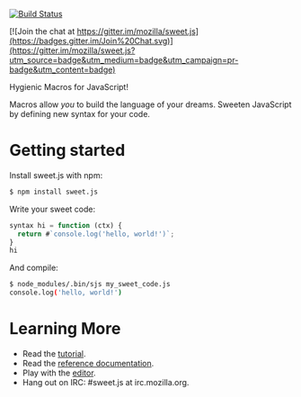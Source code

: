 [![Build Status](https://travis-ci.org/mozilla/sweet.js.png)](https://travis-ci.org/mozilla/sweet.js)

[![Join the chat at https://gitter.im/mozilla/sweet.js](https://badges.gitter.im/Join%20Chat.svg)](https://gitter.im/mozilla/sweet.js?utm_source=badge&utm_medium=badge&utm_campaign=pr-badge&utm_content=badge)

Hygienic Macros for JavaScript!

Macros allow *you* to build the language of your dreams. Sweeten JavaScript by defining new syntax for your code.

# Getting started

Install sweet.js with npm:

```sh
$ npm install sweet.js
```

Write your sweet code:

```js
syntax hi = function (ctx) {
  return #`console.log('hello, world!')`;
}
hi
```

And compile:

```sh
$ node_modules/.bin/sjs my_sweet_code.js
console.log('hello, world!')
```

# Learning More

* Read the [tutorial](http://sweetjs.org/doc/1.0/tutorial.html).
* Read the [reference documentation](http://sweetjs.org/doc/1.0/reference.html).
* Play with the [editor](http://sweetjs.org/browser/editor.html).
* Hang out on IRC: #sweet.js at irc.mozilla.org.
